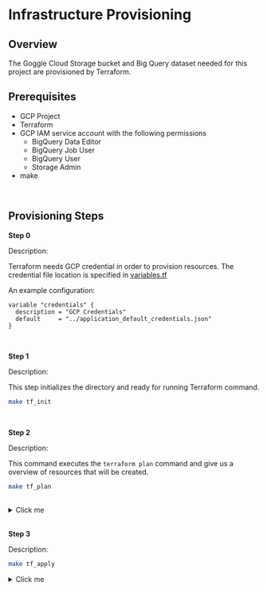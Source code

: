 # Infrastructure Provisioning

## Overview

The Goggle Cloud Storage bucket and Big Query dataset needed for this project are provisioned by Terraform.

## Prerequisites

- GCP Project
- Terraform
- GCP IAM service account with the following permissions
    - BigQuery Data Editor
    - BigQuery Job User
    - BigQuery User
    - Storage Admin
- make


<br>

## Provisioning Steps

**Step 0**

Description:

Terraform needs GCP credential in order to provision resources. The credential file location is specified in [variables.tf](../terraform/variables.tf)


An example configuration:

```
variable "credentials" {
  description = "GCP Credentials"
  default     = "../application_default_credentials.json"
}
```


<br>

**Step 1**

Description:

This step initializes the directory and ready for running Terraform command.


```bash
make tf_init
```


<br>

**Step 2**

Description:

This command executes the `terraform plan` command and give us a overview of resources that will be created.


```bash
make tf_plan
```

<br>

<details>
  <summary>Click me</summary>


```
Terraform used the selected providers to generate the following execution plan. Resource actions are indicated with the following symbols:
  + create

Terraform will perform the following actions:

  # google_bigquery_dataset.project_dataset will be created
  + resource "google_bigquery_dataset" "project_dataset" {
      + creation_time              = (known after apply)
      + dataset_id                 = "project_dataset"
      + default_collation          = (known after apply)
      + delete_contents_on_destroy = false
      + effective_labels           = (known after apply)
      + etag                       = (known after apply)
      + id                         = (known after apply)
      + is_case_insensitive        = (known after apply)
      + last_modified_time         = (known after apply)
      + location                   = "US"
      + max_time_travel_hours      = (known after apply)
      + project                    = "axial-gist-411121"
      + self_link                  = (known after apply)
      + storage_billing_model      = (known after apply)
      + terraform_labels           = (known after apply)
    }

  # google_storage_bucket.project-bucket will be created
  + resource "google_storage_bucket" "project-bucket" {
      + effective_labels            = (known after apply)
      + force_destroy               = true
      + id                          = (known after apply)
      + location                    = "US"
      + name                        = "data-engineering-zoomcamp-2024-project"
      + project                     = (known after apply)
      + public_access_prevention    = (known after apply)
      + self_link                   = (known after apply)
      + storage_class               = "STANDARD"
      + terraform_labels            = (known after apply)
      + uniform_bucket_level_access = (known after apply)
      + url                         = (known after apply)

      + lifecycle_rule {
          + action {
              + type = "AbortIncompleteMultipartUpload"
            }
          + condition {
              + age                   = 1
              + matches_prefix        = []
              + matches_storage_class = []
              + matches_suffix        = []
              + with_state            = (known after apply)
            }
        }
    }

Plan: 2 to add, 0 to change, 0 to destroy.

```

</details>


<br>

**Step 3**

Description:


```bash
make tf_apply
```



<details>
  <summary>Click me</summary>

```
Terraform used the selected providers to generate the following execution plan. Resource actions are indicated with the following symbols:
  + create

Terraform will perform the following actions:

  # google_bigquery_dataset.project_dataset will be created
  + resource "google_bigquery_dataset" "project_dataset" {
      + creation_time              = (known after apply)
      + dataset_id                 = "project_dataset"
      + default_collation          = (known after apply)
      + delete_contents_on_destroy = false
      + effective_labels           = (known after apply)
      + etag                       = (known after apply)
      + id                         = (known after apply)
      + is_case_insensitive        = (known after apply)
      + last_modified_time         = (known after apply)
      + location                   = "US"
      + max_time_travel_hours      = (known after apply)
      + project                    = "axial-gist-411121"
      + self_link                  = (known after apply)
      + storage_billing_model      = (known after apply)
      + terraform_labels           = (known after apply)
    }

  # google_storage_bucket.project-bucket will be created
  + resource "google_storage_bucket" "project-bucket" {
      + effective_labels            = (known after apply)
      + force_destroy               = true
      + id                          = (known after apply)
      + location                    = "US"
      + name                        = "data-engineering-zoomcamp-2024-project"
      + project                     = (known after apply)
      + public_access_prevention    = (known after apply)
      + self_link                   = (known after apply)
      + storage_class               = "STANDARD"
      + terraform_labels            = (known after apply)
      + uniform_bucket_level_access = (known after apply)
      + url                         = (known after apply)

      + lifecycle_rule {
          + action {
              + type = "AbortIncompleteMultipartUpload"
            }
          + condition {
              + age                   = 1
              + matches_prefix        = []
              + matches_storage_class = []
              + matches_suffix        = []
              + with_state            = (known after apply)
            }
        }
    }

Plan: 2 to add, 0 to change, 0 to destroy.

Do you want to perform these actions?
  Terraform will perform the actions described above.
  Only 'yes' will be accepted to approve.

  Enter a value: yes

google_bigquery_dataset.project_dataset: Creating...
google_storage_bucket.project-bucket: Creating...
google_bigquery_dataset.project_dataset: Creation complete after 1s [id=projects/axial-gist-411121/datasets/project_dataset]
google_storage_bucket.project-bucket: Creation complete after 1s [id=data-engineering-zoomcamp-2024-project]

Apply complete! Resources: 2 added, 0 changed, 0 destroyed.

```

</details>

<br>



